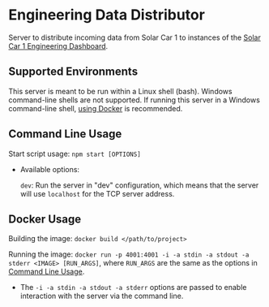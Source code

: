 # Engineering Data Distributor
Server to distribute incoming data from Solar Car 1 to instances of the
[Solar Car 1 Engineering Dashboard](https://github.com/badgerloop-software/chase-car-dashboard).

## Supported Environments
This server is meant to be run within a Linux shell (bash). Windows command-line shells are not supported. If running
this server in a Windows command-line shell, [using Docker](#docker-usage) is recommended.

## Command Line Usage
Start script usage: `npm start [OPTIONS]`
- Available options:

  `dev`: Run the server in "dev" configuration, which means that the server will use `localhost` for the TCP
         server address.

## Docker Usage
Building the image: `docker build </path/to/project>`

Running the image: `docker run -p 4001:4001 -i -a stdin -a stdout -a stderr <IMAGE> [RUN_ARGS]`, where `RUN_ARGS` are the same as the options in
[Command Line Usage](#command-line-usage).
- The `-i -a stdin -a stdout -a stderr` options are passed to enable interaction with the server via the command line.

